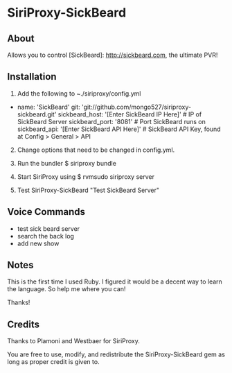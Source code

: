 SiriProxy-SickBeard
==

About
--

Allows you to control [SickBeard]: http://sickbeard.com, the ultimate PVR!

Installation
--

1. Add the following to ~./siriproxy/config.yml

  - name: 'SickBeard'
      git: 'git://github.com/mongo527/siriproxy-sickbeard.git'
      sickbeard_host: '[Enter SickBeard IP Here]' # IP of SickBeard Server
      sickbeard_port: '8081' # Port SickBeard runs on
      sickbeard_api: '[Enter SickBeard API Here]' # SickBeard API Key, found at Config > General > API

2. Change options that need to be changed in config.yml.

3. Run the bundler
	$ siriproxy bundle

4. Start SiriProxy using 
	$ rvmsudo siriproxy server

5. Test SiriProxy-SickBeard
	"Test SickBeard Server"

Voice Commands
--

+ test sick beard server
+ search the back log
+ add new show

Notes
--

This is the first time I used Ruby. I figured it would be a decent way to learn the language. So help me where you can! 

Thanks!

Credits
--

Thanks to Plamoni and Westbaer for SiriProxy.

You are free to use, modify, and redistribute the SiriProxy-SickBeard gem as long as proper credit is given to.